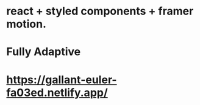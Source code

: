 # react + styled components + framer motion.
# Fully Adaptive 

# https://gallant-euler-fa03ed.netlify.app/
